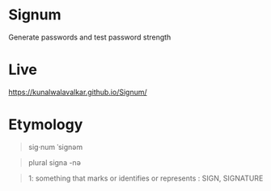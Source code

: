 # Signum
Generate passwords and test password strength

# Live
https://kunalwalavalkar.github.io/Signum/
# Etymology
> sig·​num ˈsignəm

> plural signa -nə

> 1: something that marks or identifies or represents : SIGN, SIGNATURE
